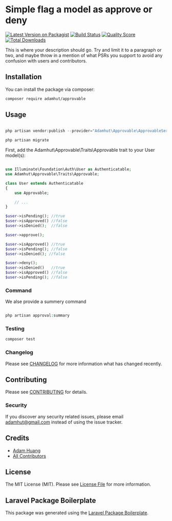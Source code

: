 # Simple flag a model as approve or deny 

[![Latest Version on Packagist](https://img.shields.io/packagist/v/adamhut/approvable.svg?style=flat-square)](https://packagist.org/packages/adamhut/approvable)
[![Build Status](https://img.shields.io/travis/adamhut/approvable/master.svg?style=flat-square)](https://travis-ci.org/adamhut/approvable)
[![Quality Score](https://img.shields.io/scrutinizer/g/adamhut/approvable.svg?style=flat-square)](https://scrutinizer-ci.com/g/adamhut/approvable)
[![Total Downloads](https://img.shields.io/packagist/dt/adamhut/approvable.svg?style=flat-square)](https://packagist.org/packages/adamhut/approvable)

This is where your description should go. Try and limit it to a paragraph or two, and maybe throw in a mention of what PSRs you support to avoid any confusion with users and contributors.

## Installation

You can install the package via composer:

```bash
composer require adamhut/approvable
```

## Usage

``` php

php artisan vendor:publish --provider="Adamhut\Approvable\ApprovableServiceProvider" --tag="migrations"

php artisan migrate

```

First, add the Adamhut\Approvable\Traits\Approvable trait to your User model(s):

```php

use Illuminate\Foundation\Auth\User as Authenticatable;
use Adamhut\Approvable\Traits\Approvable;

class User extends Authenticatable
{
    use Approvable;

    // ...
}

$user->isPending(); //true
$user->isApproved() //false
$user->isDenied();  //false

$user->approve();

$user->isApproved() //true
$user->isPending(); //false
$user->isDenied(); //false

$user->deny();
$user->isDenied()   //true
$user->isApproved() //false
$user->isPending(); //false


```

### Command
We alse provide a summery command

```php 

php artisan approval:summary

```

### Testing

``` bash
composer test
```

### Changelog

Please see [CHANGELOG](CHANGELOG.md) for more information what has changed recently.

## Contributing

Please see [CONTRIBUTING](CONTRIBUTING.md) for details.

### Security

If you discover any security related issues, please email adamhut@gmail.com instead of using the issue tracker.

## Credits

- [Adam Huang](https://github.com/adamhut)
- [All Contributors](../../contributors)

## License

The MIT License (MIT). Please see [License File](LICENSE.md) for more information.

## Laravel Package Boilerplate

This package was generated using the [Laravel Package Boilerplate](https://laravelpackageboilerplate.com).
